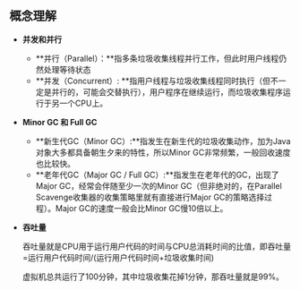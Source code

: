 ## 概念理解

* **并发和并行**

	* **并行（Parallel）：**指多条垃圾收集线程并行工作，但此时用户线程仍然处理等待状态
	* **并发（Concurrent）: **指用户线程与垃圾收集线程同时执行（但不一定是并行的，可能会交替执行），用户程序在继续运行，而垃圾收集程序运行于另一个CPU上。

* **Minor GC 和 Full GC**
	
	* **新生代GC（Minor GC）:**指发生在新生代的垃圾收集动作，加为Java对象大多都具备朝生夕来的特性，所以Minor GC非常频繁，一般回收速度也比较快。
	* **老年代GC（Major GC / Full GC）:**指发生在老年代的GC，出现了Major GC，经常会伴随至少一次的Minor GC（但非绝对的，在Parallel Scavenge收集器的收集策略里就有直接进行Major GC的策略选择过程）。Major GC的速度一般会比Minor GC慢10倍以上。

* **吞吐量**

	吞吐量就是CPU用于运行用户代码的时间与CPU总消耗时间的比值，即吞吐量=运行用户代码时间/(运行用户代码时间+垃圾收集时间)

	虚拟机总共运行了100分钟，其中垃圾收集花掉1分钟，那吞吐量就是99%。